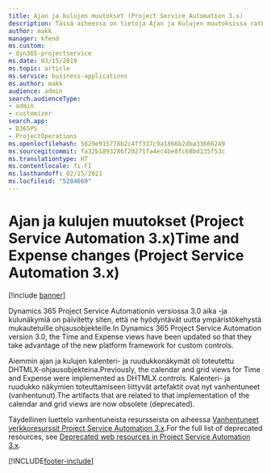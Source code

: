 ```yaml
---
title: Ajan ja kulujen muutokset (Project Service Automation 3.x)
description: Tässä aiheessa on tietoja Ajan ja Kulujen muutoksissa ratkaisussa.
author: makk
manager: kfend
ms.custom:
- dyn365-projectservice
ms.date: 03/15/2019
ms.topic: article
ms.service: business-applications
ms.author: makk
audience: admin
search.audienceType:
- admin
- customizer
search.app:
- D365PS
- ProjectOperations
ms.openlocfilehash: 5829e915778b2c4ff337c9a1866b2dba33666249
ms.sourcegitcommit: fa32b1893286f20271fa4ec4be8fc68bd135f53c
ms.translationtype: HT
ms.contentlocale: fi-FI
ms.lasthandoff: 02/15/2021
ms.locfileid: "5284669"
---
```

# <a name="time-and-expense-changes-project-service-automation-3x"></a><span data-ttu-id="2dac4-103">Ajan ja kulujen muutokset (Project Service Automation 3.x)</span><span class="sxs-lookup"><span data-stu-id="2dac4-103">Time and Expense changes (Project Service Automation 3.x)</span></span>

[!include [banner](../../includes/psa-now-project-operations.md)]

<span data-ttu-id="2dac4-104">Dynamics 365 Project Service Automationin versiossa 3.0 aika -ja kulunäkymiä on päivitetty siten, että ne hyödyntävät uutta ympäristökehystä mukautetuille ohjausobjekteille.</span><span class="sxs-lookup"><span data-stu-id="2dac4-104">In Dynamics 365 Project Service Automation version 3.0, the Time and Expense views have been updated so that they take advantage of the new platform framework for custom controls.</span></span>

<span data-ttu-id="2dac4-105">Aiemmin ajan ja kulujen kalenteri- ja ruudukkonäkymät oli toteutettu DHTMLX-ohjausobjekteina.</span><span class="sxs-lookup"><span data-stu-id="2dac4-105">Previously, the calendar and grid views for Time and Expense were implemented as DHTMLX controls.</span></span> <span data-ttu-id="2dac4-106">Kalenteri- ja ruudukko näkymien toteuttamiseen liittyvät artefaktit ovat nyt vanhentuneet (vanhentunut).</span><span class="sxs-lookup"><span data-stu-id="2dac4-106">The artifacts that are related to that implementation of the calendar and grid views are now obsolete (deprecated).</span></span>

<span data-ttu-id="2dac4-107">Täydellinen luettelo vanhentuneista resursseista on aiheessa [Vanhentuneet verkkoresurssit Project Service Automation 3.x](web-resources-deprecated-v3.x.md).</span><span class="sxs-lookup"><span data-stu-id="2dac4-107">For the full list of deprecated resources, see [Deprecated web resources in Project Service Automation 3.x](web-resources-deprecated-v3.x.md).</span></span>


[!INCLUDE[footer-include](../../includes/footer-banner.md)]